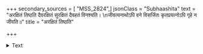 +++
secondary_sources = [ "MSS_2824",]
jsonClass = "Subhaashita"
text = "अरक्षितं तिष्ठति दैवरक्षितं सुरक्षितं दैवहतं विनश्यति।  \nजीवत्यनाथोऽपि वने विसर्जितः कृतप्रयत्नोऽपि गृहे न जीवति॥"
title = "अरक्षितं तिष्ठति"

+++

<details><summary>Text</summary>

अरक्षितं तिष्ठति दैवरक्षितं सुरक्षितं दैवहतं विनश्यति।  
जीवत्यनाथोऽपि वने विसर्जितः कृतप्रयत्नोऽपि गृहे न जीवति॥
</details>
